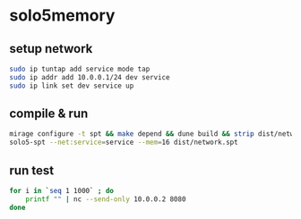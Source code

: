# solo5memory

## setup network
```bash
sudo ip tuntap add service mode tap
sudo ip addr add 10.0.0.1/24 dev service
sudo ip link set dev service up
```

## compile & run

```bash
mirage configure -t spt && make depend && dune build && strip dist/network.spt
solo5-spt --net:service=service --mem=16 dist/network.spt 
```

## run test

```bash
for i in `seq 1 1000` ; do
	printf "" | nc --send-only 10.0.0.2 8080
done 
```
